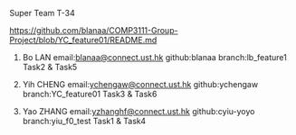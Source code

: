 Super Team T-34

https://github.com/blanaa/COMP3111-Group-Project/blob/YC_feature01/README.md

 1. Bo LAN
 email:blanaa@connect.ust.hk
 github:blanaa
 branch:lb_feature1
 Task2 & Task5

 2. Yih CHENG
 email:ychengaw@connect.ust.hk
 github:ychengaw
 branch:YC_feature01
 Task3 & Task6

 3. Yao ZHANG
 email:yzhanghf@connect.ust.hk
 github:cyiu-yoyo
 branch:yiu_f0_test
 Task1 & Task4
